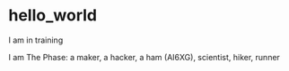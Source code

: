 # hello_world
I am in training

I am The Phase: a maker, a hacker, a ham (AI6XG), scientist, hiker, runner
